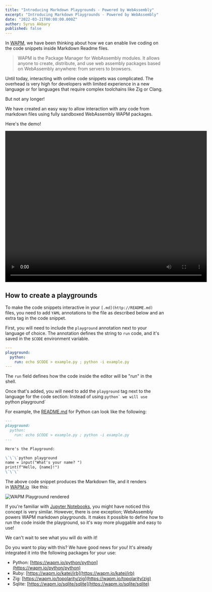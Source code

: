```yaml
---
title: "Introducing Markdown Playgrounds - Powered by WebAssembly"
excerpt: "Introducing Markdown Playgrounds - Powered by WebAssembly"
date: "2022-03-21T00:00:00.000Z"
author: Syrus Akbary
published: false
---
```


In [WAPM](https://wapm.io/), we have been thinking about how we can enable live coding on the code snippets inside Markdown Readme files.

> WAPM is the Package Manager for WebAssembly modules. It allows anyone to create, distribute, and use web assembly packages based on WebAssembly anywhere: from servers to browsers.

Until today, interacting with online code snippets was complicated. The overhead is very high for developers with limited experience in a new language or for languages that require complex toolchains like Zig or Clang.

But not any longer!

We have created an easy way to allow interaction with any code from markdown files using fully sandboxed WebAssembly WAPM packages.

Here's the demo!

<video width="640" height="480" controls>
  <source src="/images/blog/wapm-playground.mp4" type="video/mp4">
  <source src="/images/blog/wapm-playground.mov" type="video/quicktime">
</video>

## How to create a playgrounds

To make the code snippets interactive in your `[.md](http://README.md)` files, you need to add `YAML` annotations to the file as described below and an extra tag in the code snippet.

First, you will need to include the `playground` annotation next to your language of choice. The annotation defines the string to `run` code, and it's saved in the `$CODE` environment variable.

```yaml
---
playground:
  python:
    run: echo $CODE > example.py ; python -i example.py
---
```

The `run` field defines how the code inside the editor will be "run" in the shell.

Once that's added, you will need to add the `playground` tag next to the language for the code section: Instead of using ````python` we will use ````python playground` 

For example, the [README.md](http://readme.md/) for Python can look like the following:

```markdown
---
playground:
  python:
    run: echo $CODE > example.py ; python -i example.py
---

Here's the Playground:

\`\`\`python playground
name = input("What's your name? ")
print(f"Hello, {name}!")
\`\`\`
```

The above code snippet produces the Markdown file, and it renders in [WAPM.io](http://wapm.io/)
 like this:

![WAPM Playground rendered](/images/blog/wapm-playground-rendered.png)

If you're familiar with [Jupyter Notebooks](https://jupyter.org/), you might have noticed this concept is very similar. However, there is one exception; WebAssembly powers WAPM markdown playgrounds. It makes it possible to define how to run the code inside the playground, so it's way more pluggable and easy to use!

We can't wait to see what you will do with it!

Do you want to play with this? We have good news for you! It's already integrated it into the following packages for your use:

- Python: [https://wapm.io/python/python](https://wapm.io/python/python)
- Ruby: [https://wapm.io/katei/irb](https://wapm.io/katei/irb)
- Zig: [https://wapm.io/topolarity/zig](https://wapm.io/topolarity/zig)
- Sqlite: [https://wapm.io/sqlite/sqlite](https://wapm.io/sqlite/sqlite)
